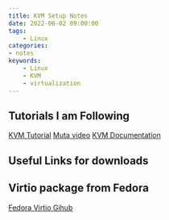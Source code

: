```yaml
---
title: KVM Setup Notes
date: 2022-06-02 09:00:00
tags:
    - Linux
categories:
- notes
keywords:
    - Linux
    - KVM
    - virtualization
---
```



## Tutorials I am Following
[KVM Tutorial](https://www.howtoforge.com/how-to-install-kvm-qemu-on-manjaro-archlinux/)
[Muta video](https://www.youtube.com/watch?v=h7SG7ccjn-g&t=1968s)
[KVM Documentation](https://wiki.archlinux.org/title/PCI_passthrough_via_OVMF)

## Useful Links for downloads
## Virtio package from Fedora
[Fedora Virtio Gihub](https://github.com/virtio-win/virtio-win-pkg-scripts/blob/master/README.md)
